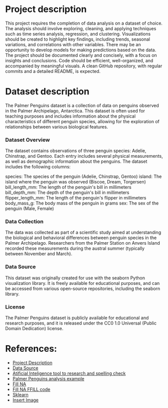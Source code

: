 # Project description

This project requires the completion of data analysis on a dataset of choice. The analysis should involve exploring, cleaning, and applying techniques such as time series analysis, regression, and clustering. Visualizations should be created to highlight key findings, including trends, seasonal variations, and correlations with other variables. There may be an opportunity to develop models for making predictions based on the data. The project should be documented clearly and concisely, with a focus on insights and conclusions. Code should be efficient, well-organized, and accompanied by meaningful visuals. A clean GitHub repository, with regular commits and a detailed README, is expected.

# Dataset description

The Palmer Penguins dataset is a collection of data on penguins observed in the Palmer Archipelago, Antarctica. This dataset is often used for teaching purposes and includes information about the physical characteristics of different penguin species, allowing for the exploration of relationships between various biological features.

### Dataset Overview
The dataset contains observations of three penguin species: Adelie, Chinstrap, and Gentoo. Each entry includes several physical measurements, as well as demographic information about the penguins. The dataset includes the following columns:

species: The species of the penguin (Adelie, Chinstrap, Gentoo)
island: The island where the penguin was observed (Biscoe, Dream, Torgersen)
bill_length_mm: The length of the penguin's bill in millimeters
bill_depth_mm: The depth of the penguin's bill in millimeters
flipper_length_mm: The length of the penguin's flipper in millimeters
body_mass_g: The body mass of the penguin in grams
sex: The sex of the penguin (Male, Female)

### Data Collection
The data was collected as part of a scientific study aimed at understanding the biological and behavioral differences between penguin species in the Palmer Archipelago. Researchers from the Palmer Station on Anvers Island recorded these measurements during the austral summer (typically between November and March).

### Data Source
This dataset was originally created for use with the seaborn Python visualization library. It is freely available for educational purposes, and can be accessed from various open-source repositories, including the seaborn library.

### License
The Palmer Penguins dataset is publicly available for educational and research purposes, and it is released under the CC0 1.0 Universal (Public Domain Dedication) license.

# References:

- [Project Description](https://github.com/andrewbeattycourseware/PFDA-courseware/blob/main/labs/Project%20Description.pdf)
- [Data Source](https://raw.githubusercontent.com/mwaskom/seaborn-data/master/penguins.csv)
- [Atificial Inteligence tool to research and spelling check](https://chatgpt.com/)
- [Palmer Penguins analysis example](https://github.com/koustubh1317/penguinspecies/blob/main/predicting_penguins.ipynb)
- [Fill NA](https://www.w3schools.com/python/pandas/ref_df_fillna.asp)
- [Fill NA FFILL code](https://www.geeksforgeeks.org/python-pandas-dataframe-fillna-to-replace-null-values-in-dataframe/)
- [Sklearn ](https://www.geeksforgeeks.org/python-linear-regression-using-sklearn/)
- [Insert Image](https://www.geeksforgeeks.org/insert-image-in-a-jupyter-notebook/)